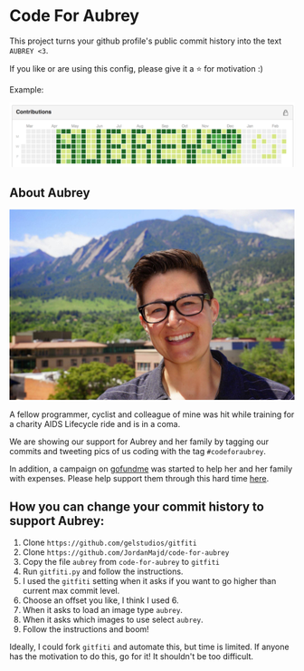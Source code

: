# Code For Aubrey

This project turns your github profile's public commit history into the text `AUBREY <3`.

If you like or are using this config, please give it a :star: for motivation :)

Example:

![image of a commit history that reads aubrey <3](example.png)

## About Aubrey

![aubrey](aubrey.jpg)

A fellow programmer, cyclist and colleague of mine was hit while training for a charity AIDS Lifecycle ride and is in a coma.

We are showing our support for Aubrey and her family by tagging our commits and tweeting pics of us coding with the tag `#codeforaubrey`.

In addition, a campaign on [gofundme](https://www.gofundme.com/bhdrw23w) was started to help her and her family with expenses. Please help support them through this hard time [here](https://www.gofundme.com/bhdrw23w).

## How you can change your commit history to support Aubrey:

1. Clone `https://github.com/gelstudios/gitfiti`
1. Clone `https://github.com/JordanMajd/code-for-aubrey`
1. Copy the file `aubrey` from `code-for-aubrey` to `gitfiti`
1. Run `gitfiti.py` and follow the instructions.
1. I used the `gitfiti` setting when it asks if you want to go higher than current max commit level.
1. Choose an offset you like, I think I used 6.
1. When it asks to load an image type `aubrey`.
1. When it asks which images to use select `aubrey`.
1. Follow the instructions and boom!


Ideally, I could fork `gitfiti` and automate this, but time is limited. If anyone has the motivation to do this, go for it! It shouldn't be too difficult.
